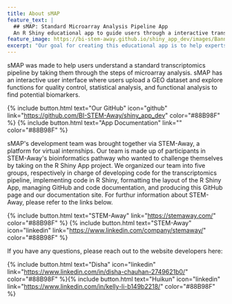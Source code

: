 ```yaml
---
title: About sMAP
feature_text: |
  ## sMAP: Standard Microarray Analysis Pipeline App
  An R Shiny educational app to guide users through a interactive transcriptomics pipeline
feature_image: https://bi-stem-away.github.io/shiny_app_dev/images/Banner3.jpg
excerpt: "Our goal for creating this educational app is to help experts and intellectuals easily access the transcriptomics information and data they need. On this web page, users can view the project details via the links on the front page."
---
```


sMAP was made to help users understand a standard transcriptomics pipeline by taking them through the steps of microarray analysis. sMAP has an interactive user interface where users upload a GEO dataset and explore functions for quality control, statistical analysis, and functional analysis to find potential biomarkers. 

{% include button.html text="Our GitHub" icon="github" link="https://github.com/BI-STEM-Away/shiny_app_dev" color="#88B98F" %} {% include button.html text="App Documentation" link="" color="#88B98F" %} 

sMAP's development team was brought together via STEM-Away, a platform for virtual internships. Our team is made up of participants in STEM-Away's bioinformatics pathway who wanted to challenge themselves by taking on the R Shiny App project. We organized our team into five groups, respectively in charge of developing code for the transcriptomics pipeline, implementing code in R Shiny, formatting the layout of the R Shiny App, managing GitHub and code documentation, and producing this GitHub page and our documentation site. For furthur information about STEM-Away, please refer to the links below.


{% include button.html text="STEM-Away"  link="https://stemaway.com/" color="#88B98F" %} {% include button.html text="STEM-Away" icon="linkedin" link="https://www.linkedin.com/company/stemaway/" color="#88B98F" %}

If you have any questions, please reach out to the website developers here:

{% include button.html text="Disha" icon="linkedin" link="https://www.linkedin.com/in/disha-chauhan-2749621b0/"  color="#88B98F" %}{% include button.html text="Huikun" icon="linkedin" link="https://www.linkedin.com/in/kelly-li-b149b2218/" color="#88B98F" %}
